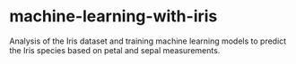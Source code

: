 # machine-learning-with-iris
Analysis of the Iris dataset and training machine learning models to predict the Iris species based on petal and sepal measurements.
